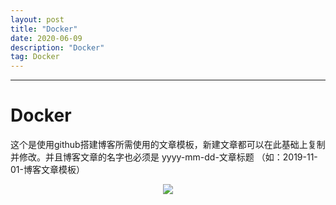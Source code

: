 ```yaml
---
layout: post
title: "Docker"
date: 2020-06-09 
description: "Docker"
tag: Docker 
---
```


------

# Docker

































​		这个是使用github搭建博客所需使用的文章模板，新建文章都可以在此基础上复制并修改。并且博客文章的名字也必须是 yyyy-mm-dd-文章标题 （如：2019-11-01-博客文章模板）

<div align="center">
	<img src="/images/posts/图片路径" />  
</div> 